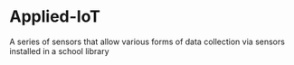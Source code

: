 # Applied-IoT
A series of sensors that allow various forms of data collection via sensors installed in a school library

